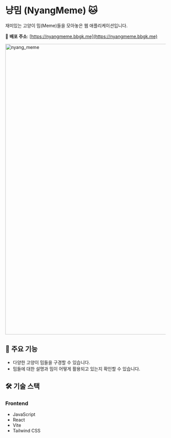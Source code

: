# 냥밈 (NyangMeme) 🐱

재미있는 고양이 밈(Meme)들을 모아놓은 웹 애플리케이션입니다.

🔗 **배포 주소**: [https://nyangmeme.bbgk.me](https://nyangmeme.bbgk.me)

<img width="1900" height="912" alt="nyang_meme" src="https://github.com/user-attachments/assets/bbd4ddd8-6c7d-4678-9444-34ddd71dd972" />

## 🌟 주요 기능

- 다양한 고양이 밈들을 구경할 수 있습니다.
- 밈들에 대한 설명과 밈이 어떻게 활용되고 있는지 확인할 수 있습니다.

## 🛠️ 기술 스택

### Frontend
- JavaScript
- React
- Vite
- Tailwind CSS
